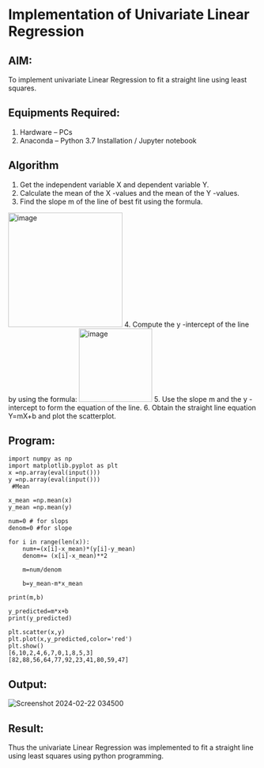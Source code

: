 # Implementation of Univariate Linear Regression
## AIM:
To implement univariate Linear Regression to fit a straight line using least squares.

## Equipments Required:
1. Hardware – PCs
2. Anaconda – Python 3.7 Installation / Jupyter notebook

## Algorithm
1. Get the independent variable X and dependent variable Y.
2. Calculate the mean of the X -values and the mean of the Y -values.
3. Find the slope m of the line of best fit using the formula. 
<img width="231" alt="image" src="https://user-images.githubusercontent.com/93026020/192078527-b3b5ee3e-992f-46c4-865b-3b7ce4ac54ad.png">
4. Compute the y -intercept of the line by using the formula:
<img width="148" alt="image" src="https://user-images.githubusercontent.com/93026020/192078545-79d70b90-7e9d-4b85-9f8b-9d7548a4c5a4.png">
5. Use the slope m and the y -intercept to form the equation of the line.
6. Obtain the straight line equation Y=mX+b and plot the scatterplot.

## Program:
```
import numpy as np
import matplotlib.pyplot as plt
x =np.array(eval(input()))
y =np.array(eval(input()))
 #Mean

x_mean =np.mean(x)
y_mean =np.mean(y)

num=0 # for slops
denom=0 #for slope

for i in range(len(x)):
    num+=(x[i]-x_mean)*(y[i]-y_mean)
    denom+= (x[i]-x_mean)**2

    m=num/denom

    b=y_mean-m*x_mean

print(m,b)

y_predicted=m*x+b
print(y_predicted)

plt.scatter(x,y)
plt.plot(x,y_predicted,color='red')
plt.show()
[6,10,2,4,6,7,0,1,8,5,3]
[82,88,56,64,77,92,23,41,80,59,47]
```

## Output:

![Screenshot 2024-02-22 034500](https://github.com/RamkumarGunasekaran/Find-the-best-fit-line-using-Least-Squares-Method/assets/144870820/6f6d4be6-ddb8-4116-8e19-1f5145b7024d)


## Result:
Thus the univariate Linear Regression was implemented to fit a straight line using least squares using python programming.
